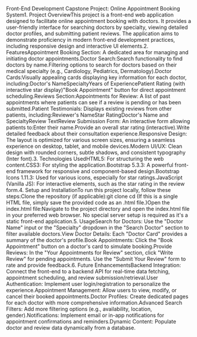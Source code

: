 Front-End Development Capstone Project: Online Appointment Booking System1. Project OverviewThis project is a front-end web application designed to facilitate online appointment booking with doctors. It provides a user-friendly interface for searching doctors by specialty, viewing detailed doctor profiles, and submitting patient reviews. The application aims to demonstrate proficiency in modern front-end development practices, including responsive design and interactive UI elements.2. FeaturesAppointment Booking Section: A dedicated area for managing and initiating doctor appointments.Doctor Search:Search functionality to find doctors by name.Filtering options to search for doctors based on their medical specialty (e.g., Cardiology, Pediatrics, Dermatology).Doctor Cards:Visually appealing cards displaying key information for each doctor, including:Doctor's NameSpecialtyYears of ExperiencePatient Rating (with interactive star display)"Book Appointment" button for direct appointment scheduling.Reviews Section:Appointments for Review: A list of past appointments where patients can see if a review is pending or has been submitted.Patient Testimonials: Displays existing reviews from other patients, including:Reviewer's NameStar RatingDoctor's Name and SpecialtyReview TextReview Submission Form: An interactive form allowing patients to:Enter their name.Provide an overall star rating (interactive).Write detailed feedback about their consultation experience.Responsive Design: The layout is optimized for various screen sizes, ensuring a seamless experience on desktop, tablet, and mobile devices.Modern UI/UX: Clean design with rounded corners, subtle shadows, and consistent typography (Inter font).3. Technologies UsedHTML5: For structuring the web content.CSS3: For styling the application.Bootstrap 5.3.3: A powerful front-end framework for responsive and component-based design.Bootstrap Icons 1.11.3: Used for various icons, especially for star ratings.JavaScript (Vanilla JS): For interactive elements, such as the star rating in the review form.4. Setup and InstallationTo run this project locally, follow these steps:Clone the repository (if applicable):git clone <your-repository-url>
cd <your-project-directory>
(If this is a single HTML file, simply save the provided code as an .html file.)Open the index.html file:Navigate to the project directory and open the index.html file in your preferred web browser. No special server setup is required as it's a static front-end application.5. UsageSearch for Doctors: Use the "Doctor Name" input or the "Specialty" dropdown in the "Search Doctor" section to filter available doctors.View Doctor Details: Each "Doctor Card" provides a summary of the doctor's profile.Book Appointments: Click the "Book Appointment" button on a doctor's card to simulate booking.Provide Reviews: In the "Your Appointments for Review" section, click "Write Review" for pending appointments. Use the "Submit Your Review" form to rate and provide feedback.6. Future EnhancementsBackend Integration: Connect the front-end to a backend API for real-time data fetching, appointment scheduling, and review submission/retrieval.User Authentication: Implement user login/registration to personalize the experience.Appointment Management: Allow users to view, modify, or cancel their booked appointments.Doctor Profiles: Create dedicated pages for each doctor with more comprehensive information.Advanced Search Filters: Add more filtering options (e.g., availability, location, gender).Notifications: Implement email or in-app notifications for appointment confirmations and reminders.Dynamic Content: Populate doctor and review data dynamically from a database.
